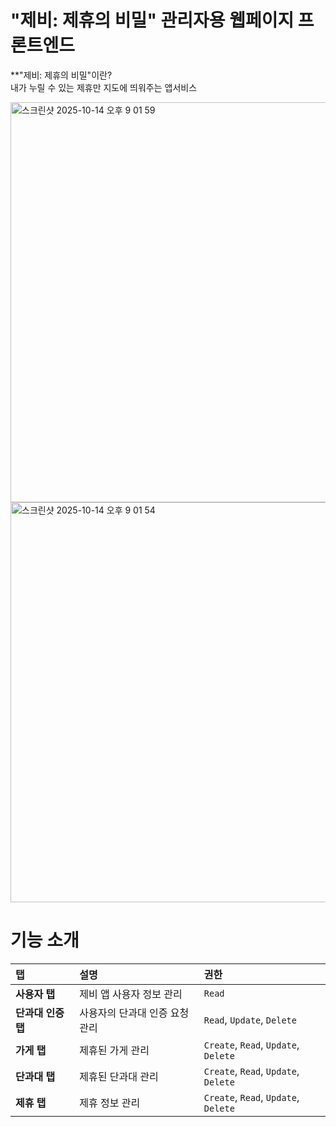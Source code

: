 # "제비: 제휴의 비밀" 관리자용 웹페이지 프론트엔드
**"제비: 제휴의 비밀"이란? <br>
내가 누릴 수 있는 제휴만 지도에 띄워주는 앱서비스

<img width="640" alt="스크린샷 2025-10-14 오후 9 01 59" src="https://github.com/user-attachments/assets/5fb52506-663a-44e1-a9b9-e8c3808ed6b8" />
<img width="640" alt="스크린샷 2025-10-14 오후 9 01 54" src="https://github.com/user-attachments/assets/37609bbb-d697-45ae-9fbb-a79f8349debf" />

# 기능 소개
| 탭 | 설명 | 권한 |
|:--|:--|:--|
| **사용자 탭** | 제비 앱 사용자 정보 관리 | `Read` |
| **단과대 인증 탭** | 사용자의 단과대 인증 요청 관리 | `Read`, `Update`, `Delete` |
| **가게 탭** | 제휴된 가게 관리 | `Create`, `Read`, `Update`, `Delete` |
| **단과대 탭** | 제휴된 단과대 관리 | `Create`, `Read`, `Update`, `Delete` |
| **제휴 탭** | 제휴 정보 관리 | `Create`, `Read`, `Update`, `Delete` |
